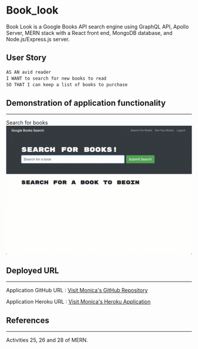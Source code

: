 # Book_look
Book Look is a Google Books API search engine using GraphQL API, Apollo Server, MERN stack with a React front end, MongoDB database, and Node.js/Express.js server.


## User Story

```md
AS AN avid reader
I WANT to search for new books to read
SO THAT I can keep a list of books to purchase
```
## Demonstration of application functionality
---
Search for books
<img src="./assets/21-mern-homework-demo-01.gif" alt="demo-1" />

## Deployed URL
---
Application GitHub URL : <a href= "https://github.com/monicadolce/Book_look">Visit Monica's GitHub Repository</a> 

Application Heroku URL : <a href= "">Visit Monica's Heroku Application</a> 

## References
---
Activities 25, 26 and 28 of MERN.